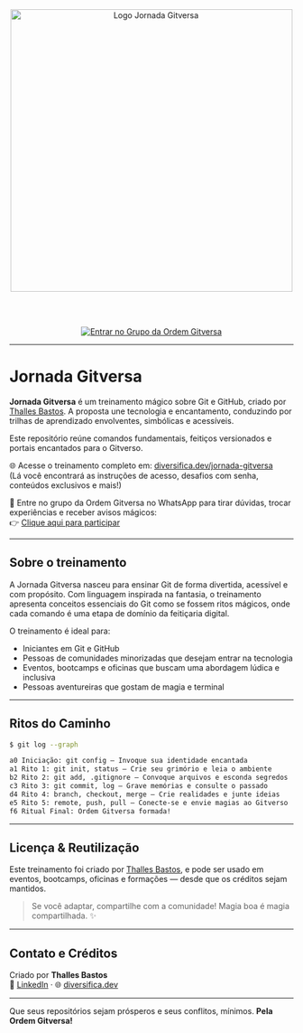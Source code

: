 <div align="center">
  <img src="https://diversifica.dev/jornada-gitversa/image/logo-treinamento-hackapride-git-github.png" alt="Logo Jornada Gitversa" width="500" />

  <br><br>

  <a href="https://chat.whatsapp.com/CD6pQNckmcp4L5Aun4fbTT" target="_blank">
    <img src="https://img.shields.io/badge/Entrar%20no%20Grupo%20da%20Ordem%20Gitversa-25D366?style=for-the-badge&logo=whatsapp&logoColor=white&labelColor=1e1e1e" alt="Entrar no Grupo da Ordem Gitversa"/>
  </a>
</div>

---

# Jornada Gitversa

**Jornada Gitversa** é um treinamento mágico sobre Git e GitHub, criado por [Thalles Bastos](https://www.linkedin.com/in/thallesbastos/). A proposta une tecnologia e encantamento, conduzindo por trilhas de aprendizado envolventes, simbólicas e acessíveis.

Este repositório reúne comandos fundamentais, feitiços versionados e portais encantados para o Gitverso.

🌐 Acesse o treinamento completo em: [diversifica.dev/jornada-gitversa](https://diversifica.dev/jornada-gitversa/)  
(Lá você encontrará as instruções de acesso, desafios com senha, conteúdos exclusivos e mais!)

📲 Entre no grupo da Ordem Gitversa no WhatsApp para tirar dúvidas, trocar experiências e receber avisos mágicos:  
👉 [Clique aqui para participar](https://chat.whatsapp.com/CD6pQNckmcp4L5Aun4fbTT)

---

## Sobre o treinamento

A Jornada Gitversa nasceu para ensinar Git de forma divertida, acessível e com propósito. Com linguagem inspirada na fantasia, o treinamento apresenta conceitos essenciais do Git como se fossem ritos mágicos, onde cada comando é uma etapa de domínio da feitiçaria digital.

O treinamento é ideal para:

- Iniciantes em Git e GitHub  
- Pessoas de comunidades minorizadas que desejam entrar na tecnologia  
- Eventos, bootcamps e oficinas que buscam uma abordagem lúdica e inclusiva  
- Pessoas aventureiras que gostam de magia e terminal

---

## Ritos do Caminho

```bash
$ git log --graph

a0 Iniciação: git config — Invoque sua identidade encantada  
a1 Rito 1: git init, status — Crie seu grimório e leia o ambiente  
b2 Rito 2: git add, .gitignore — Convoque arquivos e esconda segredos  
c3 Rito 3: git commit, log — Grave memórias e consulte o passado  
d4 Rito 4: branch, checkout, merge — Crie realidades e junte ideias  
e5 Rito 5: remote, push, pull — Conecte-se e envie magias ao Gitverso  
f6 Ritual Final: Ordem Gitversa formada!
```

---

## Licença & Reutilização

Este treinamento foi criado por [Thalles Bastos](https://diversifica.dev), e pode ser usado em eventos, bootcamps, oficinas e formações — desde que os créditos sejam mantidos.

> Se você adaptar, compartilhe com a comunidade! Magia boa é magia compartilhada. ✨

---

## Contato e Créditos

Criado por **Thalles Bastos**  
🔗 [LinkedIn](https://www.linkedin.com/in/thallesbastos) · 🌐 [diversifica.dev](https://diversifica.dev)

---

Que seus repositórios sejam prósperos e seus conflitos, mínimos. **Pela Ordem Gitversa!**
